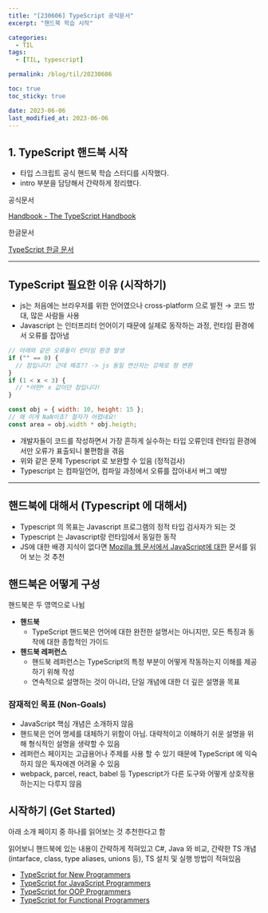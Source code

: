 ```yaml
---
title: "[230606] TypeScript 공식문서"
excerpt: "핸드북 학습 시작"

categories:
  - TIL
tags:
  - [TIL, typescript]

permalink: /blog/til/20230606

toc: true
toc_sticky: true

date: 2023-06-06
last_modified_at: 2023-06-06
---
```


## 1. TypeScript 핸드북 시작

- 타입 스크립트 공식 핸드북 학습 스터디를 시작했다.
- intro 부분을 담당해서 간략하게 정리했다.

공식문서

[Handbook - The TypeScript Handbook](https://www.typescriptlang.org/docs/handbook/intro.html)

한글문서

[TypeScript 한글 문서](https://typescript-kr.github.io/pages/the-handbook.html)

---

## TypeScript 필요한 이유 (시작하기)

- js는 처음에는 브라우저를 위한 언어였으나 cross-platform 으로 발전 → 코드 방대, 많은 사람들 사용
- Javascript 는 인터프리터 언어이기 때문에 실제로 동작하는 과정, 런타임 환경에서 오류를 잡아냄

```jsx
// 아래와 같은 오류들이 런타임 환경 발생
if ("" == 0) {
  // 참입니다! 근데 왜죠?? -> js 동일 연산자는 강제로 형 변환
}
if (1 < x < 3) {
  // *어떤* x 값이던 참입니다!
}

const obj = { width: 10, height: 15 };
// 왜 이게 NaN이죠? 철자가 어렵네요!
const area = obj.width * obj.heigth;
```

- 개발자들이 코드를 작성하면서 가장 흔하게 실수하는 타입 오류인데 런타임 환경에서만 오류가 표출되니 불편함을 겪음
- 위와 같은 문제 Typescript 로 보완할 수 있음 (정적검사)
- Typescript 는 컴파일언어, 컴파일 과정에서 오류를 잡아내서 버그 예방

---

## **핸드북에 대해서 (Typescript 에 대해서)**

- Typescript 의 목표는 Javascript 프로그램의 정적 타입 검사자가 되는 것
- Typescript 는 Javascript랑 런타임에서 동일한 동작
- JS에 대한 배경 지식이 없다면 [Mozilla 웹 문서에서 JavaScript에 대한](https://developer.mozilla.org/docs/Web/JavaScript/Guide) 문서를 읽어 보는 것 추천

## **핸드북은 어떻게 구성**

핸드북은 두 영역으로 나뉨

- **핸드북**
  - TypeScript 핸드북은 언어에 대한 완전한 설명서는 아니지만, 모든 특징과 동작에 대한 종합적인 가이드
- **핸드북 레퍼런스**
  - 핸드북 레퍼런스는 TypeScript의 특정 부분이 어떻게 작동하는지 이해를 제공하기 위해 작성
  - 연속적으로 설명하는 것이 아니라, 단일 개념에 대한 더 깊은 설명을 목표

### **잠재적인 목표 (Non-Goals)**

- JavaScript 핵심 개념은 소개하지 않음
- 핸드북은 언어 명세를 대체하기 위함이 아님. 대략적이고 이해하기 쉬운 설명을 위해 형식적인 설명을 생략할 수 있음
- 레퍼런스 페이지는 고급용어나 주제를 사용 할 수 있기 때문에 TypeScript 에 익숙하지 않은 독자에겐 어려울 수 있음
- webpack, parcel, react, babel 등 Typescript가 다른 도구와 어떻게 상호작용 하는지는 다루지 않음

## **시작하기 (Get Started)**

아래 소개 페이지 중 하나를 읽어보는 것 추천한다고 함

읽어보니 핸드북에 있는 내용이 간략하게 적혀있고 C#, Java 와 비교, 간략한 TS 개념(intarface, class, type aliases, unions 등), TS 설치 및 실행 방법이 적혀있음

- [TypeScript for New Programmers](https://typescript-kr.github.io/pages/tutorials/ts-for-the-new-programmer.html)
- [TypeScript for JavaScript Programmers](https://typescript-kr.github.io/pages/tutorials/ts-for-js-programmers.html)
- [TypeScript for OOP Programmers](https://typescript-kr.github.io/pages/tutorials/ts-for-oopers.html)
- [TypeScript for Functional Programmers](https://typescript-kr.github.io/pages/tutorials/ts-for-functional-programmers.html)

